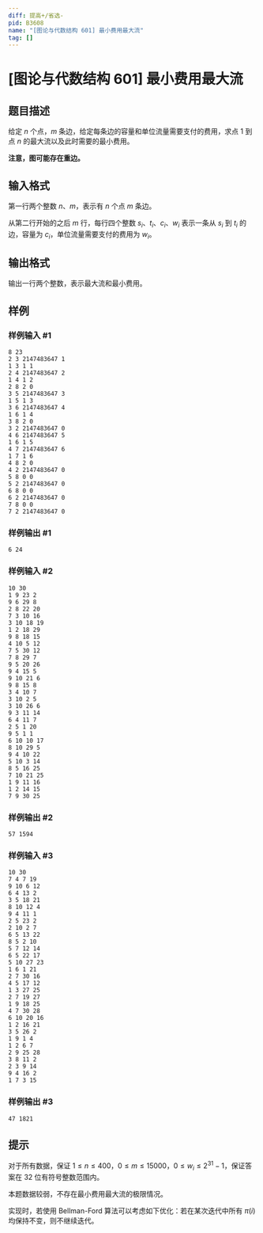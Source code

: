 ```yaml
---
diff: 提高+/省选-
pid: B3608
name: "[图论与代数结构 601] 最小费用最大流"
tag: []
---
```

# [图论与代数结构 601] 最小费用最大流
## 题目描述

给定 $n$ 个点，$m$  条边，给定每条边的容量和单位流量需要支付的费用，求点 $1$ 到点 $n$ 的最大流以及此时需要的最小费用。

**注意，图可能存在重边。**

## 输入格式

第一行两个整数 $n$、$m$，表示有 $n$ 个点 $m$ 条边。

从第二行开始的之后 $m$ 行，每行四个整数 $s_i$、$t_i$、$c_i$、$w_i$ 表示一条从 $s_i$ 到 $t_i$ 的边，容量为 $c_i$，单位流量需要支付的费用为 $w_i$。

## 输出格式

输出一行两个整数，表示最大流和最小费用。
## 样例

### 样例输入 #1
```
8 23
2 3 2147483647 1
1 3 1 1
2 4 2147483647 2
1 4 1 2
2 8 2 0
3 5 2147483647 3
1 5 1 3
3 6 2147483647 4
1 6 1 4
3 8 2 0
3 2 2147483647 0
4 6 2147483647 5
1 6 1 5
4 7 2147483647 6
1 7 1 6
4 8 2 0
4 2 2147483647 0
5 8 0 0
5 2 2147483647 0
6 8 0 0
6 2 2147483647 0
7 8 0 0
7 2 2147483647 0

```
### 样例输出 #1
```
6 24
```
### 样例输入 #2
```
10 30
1 9 23 2
9 6 29 8
2 8 22 20
7 3 10 16
3 10 18 19
1 2 18 29
9 8 18 15
4 10 5 12
7 5 30 12
7 8 29 7
9 5 20 26
9 4 15 5
9 10 21 6
9 8 15 8
3 4 10 7
3 10 2 5
3 10 26 6
9 3 11 14
6 4 11 7
2 5 1 20
9 5 1 1
6 10 10 17
8 10 29 5
9 4 10 22
5 10 3 14
8 5 16 25
7 10 21 25
1 9 11 16
1 2 14 15
7 9 30 25

```
### 样例输出 #2
```
57 1594
```
### 样例输入 #3
```
10 30
7 4 7 19
9 10 6 12
6 4 13 2
3 5 18 21
8 10 12 4
9 4 11 1
2 5 23 2
2 10 2 7
6 5 13 22
8 5 2 10
5 7 12 14
6 5 22 17
5 10 27 23
1 6 1 21
2 7 30 16
4 5 17 12
1 3 27 25
2 7 19 27
1 9 18 25
4 7 30 28
6 10 20 16
1 2 16 21
3 5 26 2
1 9 1 4
1 2 6 7
2 9 25 28
3 8 11 2
2 3 9 14
9 4 16 2
1 7 3 15

```
### 样例输出 #3
```
47 1821
```
## 提示

对于所有数据，保证 $1 \le n \le 400$，$0 \le m \le 15000$，$0 \le w_i \le 2 ^ {31} - 1$，保证答案在 32 位有符号整数范围内。

本题数据较弱，不存在最小费用最大流的极限情况。

实现时，若使用 Bellman-Ford 算法可以考虑如下优化：若在某次迭代中所有 $\pi(i)$ 均保持不变，则不继续迭代。

